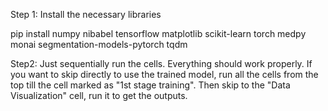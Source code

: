 Step 1:
Install the necessary libraries

pip install numpy nibabel tensorflow matplotlib scikit-learn torch medpy monai segmentation-models-pytorch tqdm


Step2:
Just sequentially run the cells. Everything should work properly. If you want to skip directly to use the trained model,
run all the cells from the top till the cell marked as "1st stage training". Then skip to the "Data Visualization" cell,
run it to get the outputs.

